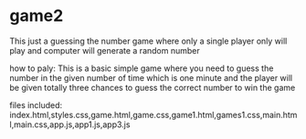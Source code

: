 # game2
 This just a guessing the number game where only a single player only will play and computer will generate a random number

  how to paly:
  This is a basic simple game where you need to guess the number in the given number of time which is one minute and the player will be given totally three chances to guess the correct number to win the game


  files included:
   index.html,styles.css,game.html,game.css,game1.html,games1.css,main.html,main.css,app.js,app1.js,app3.js
